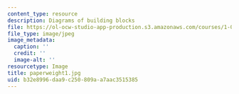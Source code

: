 ```yaml
---
content_type: resource
description: Diagrams of building blocks
file: https://ol-ocw-studio-app-production.s3.amazonaws.com/courses/1-012-introduction-to-civil-engineering-design-spring-2002/b32e8996daa9c250809aa7aac3515385_paperweight1.jpg
file_type: image/jpeg
image_metadata:
  caption: ''
  credit: ''
  image-alt: ''
resourcetype: Image
title: paperweight1.jpg
uid: b32e8996-daa9-c250-809a-a7aac3515385
---
```

